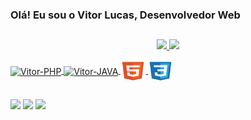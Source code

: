 ###                                     Olá! Eu sou o Vitor Lucas, Desenvolvedor Web

 ##

<div align="center">
  <a href="https://github.com/vitorlucasramosprado">
  <img height="180em" src="https://github-readme-stats.vercel.app/api?username=vitorlucasramosprado&show_icons=true&theme=dark&include_all_commits=true&count_private=true"/>
  <img height="180em" src="https://github-readme-stats.vercel.app/api/top-langs/?username=vitorlucasramosprado&layout=compact&langs_count=7&theme=dark"/>
</div>
  
<div style="display: inline_block"><br>
  <img align="center" alt="Vitor-PHP" height="100" width="50" src="https://cdn.jsdelivr.net/gh/devicons/devicon/icons/php/php-plain.svg">
  <img align="center" alt="Vitor-JAVA" height="55" width="40" src="https://cdn.jsdelivr.net/gh/devicons/devicon/icons/java/java-original-wordmark.svg">
  <img align="center" alt="Vitor-HTML" height="30" width="40" src="https://raw.githubusercontent.com/devicons/devicon/master/icons/html5/html5-original.svg">
  <img align="center" alt="Vitor-CSS" height="30" width="40" src="https://raw.githubusercontent.com/devicons/devicon/master/icons/css3/css3-original.svg">
  </div>
 
  ##
  
<div>
<a href = "mailto:vitorlucasedif@gmail.com"><img src="https://img.shields.io/badge/-Gmail-%23333?style=for-the-badge&logo=gmail&logoColor=red" target="_blank"></a>
<a href="https://www.linkedin.com/in/vitor-lucas-ramos-prado" target="_blank"><img src="https://img.shields.io/badge/-LinkedIn-%230077B5?style=for-the-badge&logo=linkedin&logoColor=white" target="_blank"></a> 
<a href="https://discord.gg/kmX9waUM" target="_blank"><img src="https://img.shields.io/badge/Discord-7289DA?style=for-the-badge&logo=discord&logoColor=white" target="_blank"></a> 
</div>
